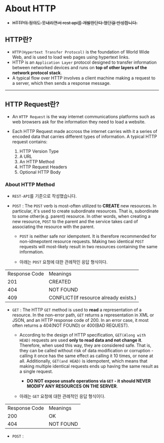 <h1>About HTTP</h1>

* ~~HTTP의 정의도 못내리면서 rest api를 개발한단다 했던걸 반성합니다.~~

<h2>HTTP란?</h2>

* `HTTP(Hypertext Transfer Protocol)` is the foundation of World Wide Web, and is used to load web pages using hypertext links.
* HTTP is an `Application Layer` protocol designed to transfer information between networked devices and runs on __top of other layers of the network protocol stack__.
* A typical flow over HTTP involves a client machine making a request to a server, which then sends a response message.
<hr/>

<h2>HTTP Request란?</h2>

* An `HTTP Request` is the way internet communications platforms such as web browsers ask for the information they need to load a website.

* Each HTTP Request made accross the internet carries with it a series of encoded data that carries different types of information. A typical HTTP request contains:
  1. HTTP Version Type
  2. A URL
  3. An HTTP Method
  4. HTTP Request Headers
  5. Optional HTTP Body

<h3>About HTTP Method</h3>

* `REST-API`를 기준으로 작성했습니다.

* `POST` : The `POST` verb is most-often utilized to __CREATE__ new resources. In particular, it's used to create subordinate resources. That is, subordinate to some other(e.g. parent) resource. In other words, when creating a new resource, `POST` to the parent and the service takes card of associating the resource with the parent.

  * `POST` is neither safe nor idempotent. It is therefore recommended for non-idmepotent resource requests. Making two identical `POST` requests will most-likely result in two resources containing the same information.

  * 아래는 `POST` 요청에 대한 관례적인 응답 형식이다.
<table>
    <tr>
        <td>Response Code</td>
        <td>Meanings</td>
    </tr>
    <tr>
        <td>201</td>
        <td>CREATED</td>
    </tr>
    <tr>
        <td>404</td>
        <td>NOT FOUND</td>
    </tr>
    <tr>
        <td>409</td>
        <td>CONFLICT(If resource already exists.)</td>
    </tr>
</table>

* `GET` : The HTTP `GET` method is used to __read__ a representation of a resource. In the non-error path, `GET` returns a representation in XML or JSON, and an HTTP response code of 200. In an error case, it most often returns a 404(NOT FOUND) or 400(BAD REQUEST).

  * According to the design of HTTP specification, `GET(Along with HEAD)` requests are used __only to read data and not change it__. Therefore, when used this way, they are considered safe. That is, they can be called without risk of data modification or corruption - calling it once has the same effect as calling it 10 times, or none at all. Additionally, `GET(and HEAD)` is idempotent, which means that making multiple identical requests ends up having the same result as a single request.
    * __DO NOT expose unsafe operations via `GET` - it should NEVER MODIFY ANY RESOURCES ON THE SERVER__.

  * 아래는 `GET` 요청에 대한 관례적인 응답 형식이다.
<table>
    <tr>
        <td>Response Code</td>
        <td>Meanings</td>
    </tr>
    <tr>
        <td>200</td>
        <td>OK</td>
    </tr>
    <tr>
        <td>404</td>
        <td>NOT FOUND</td>
    </tr>
</table>

* `POST` : 